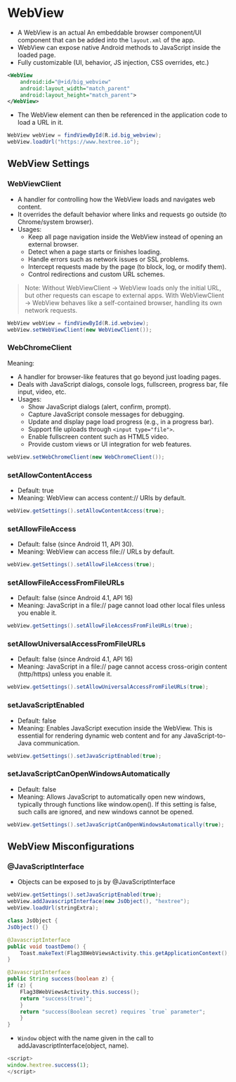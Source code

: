 # WebView 
- A WebView is an actual An embeddable browser component/UI component that can be added into the `layout.xml` of the app.
- WebView can expose native Android methods to JavaScript inside the loaded page.
- Fully customizable (UI, behavior, JS injection, CSS overrides, etc.)
```xml
<WebView
    android:id="@+id/big_webview"
    android:layout_width="match_parent"
    android:layout_height="match_parent">
</WebView>
```
- The WebView element can then be referenced in the application code to load a URL in it.
```java
WebView webView = findViewById(R.id.big_webview);
webView.loadUrl("https://www.hextree.io");
```
## WebView Settings
### WebViewClient
- A handler for controlling how the WebView loads and navigates web content.
- It overrides the default behavior where links and requests go outside (to Chrome/system browser).
- Usages:
    - Keep all page navigation inside the WebView instead of opening an external browser.
    - Detect when a page starts or finishes loading.
    - Handle errors such as network issues or SSL problems.
    - Intercept requests made by the page (to block, log, or modify them).
    - Control redirections and custom URL schemes.
> Note:
> Without WebViewClient → WebView loads only the initial URL, but other requests can escape to external apps.
> With WebViewClient → WebView behaves like a self-contained browser, handling its own network requests.
```java
WebView webView = findViewById(R.id.webview);
webView.setWebViewClient(new WebViewClient());
```
### WebChromeClient
Meaning:
- A handler for browser-like features that go beyond just loading pages.
- Deals with JavaScript dialogs, console logs, fullscreen, progress bar, file input, video, etc.
- Usages:
    - Show JavaScript dialogs (alert, confirm, prompt).
    - Capture JavaScript console messages for debugging.
    - Update and display page load progress (e.g., in a progress bar).
    - Support file uploads through `<input type="file">`.
    - Enable fullscreen content such as HTML5 video.
    - Provide custom views or UI integration for web features.
```java
webView.setWebChromeClient(new WebChromeClient());
```
### setAllowContentAccess
- Default: true
- Meaning: WebView can access content:// URIs by default.
```java
webView.getSettings().setAllowContentAccess(true);
```

### setAllowFileAccess
- Default: false (since Android 11, API 30). 
- Meaning: WebView can access file:// URLs by default.
```java
webView.getSettings().setAllowFileAccess(true);
```

### setAllowFileAccessFromFileURLs
- Default: false (since Android 4.1, API 16)
- Meaning: JavaScript in a file:// page cannot load other local files unless you enable it.
```java
webView.getSettings().setAllowFileAccessFromFileURLs(true);
```

### setAllowUniversalAccessFromFileURLs
- Default: false (since Android 4.1, API 16)
- Meaning: JavaScript in a file:// page cannot access cross-origin content (http/https) unless you enable it.
```java
webView.getSettings().setAllowUniversalAccessFromFileURLs(true);
```

### setJavaScriptEnabled
- Default: false
- Meaning: Enables JavaScript execution inside the WebView. This is essential for rendering dynamic web content and for any JavaScript-to-Java communication.
```java
webView.getSettings().setJavaScriptEnabled(true);        
```

### setJavaScriptCanOpenWindowsAutomatically
- Default: false
- Meaning: Allows JavaScript to automatically open new windows, typically through functions like window.open(). If this setting is false, such calls are ignored, and new windows cannot be opened.
```java
webView.getSettings().setJavaScriptCanOpenWindowsAutomatically(true);
```

## WebView Misconfigurations
### @JavaScriptInterface
- Objects can be exposed to js by @JavaScriptInterface 
```java
webView.getSettings().setJavaScriptEnabled(true);
webView.addJavascriptInterface(new JsObject(), "hextree");
webView.loadUrl(stringExtra);

class JsObject {
JsObject() {}

@JavascriptInterface
public void toastDemo() {
    Toast.makeText(Flag38WebViewsActivity.this.getApplicationContext(), "Called from WebView", 0).show();
}

@JavascriptInterface
public String success(boolean z) {
if (z) {
    Flag38WebViewsActivity.this.success();
    return "success(true)";
    }
    return "success(Boolean secret) requires `true` parameter";
    }
}
```
- `Window` object with the name given in the call to addJavascriptInterface(object, name).
```js
<script>
window.hextree.success(1);
</script>
```







